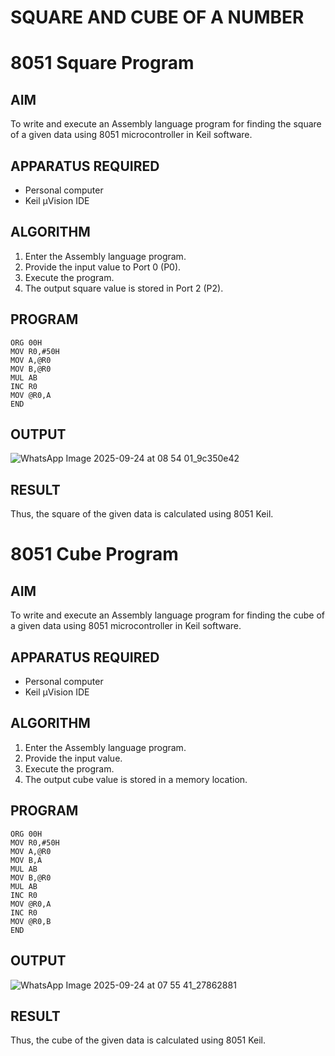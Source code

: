 # SQUARE AND CUBE OF A NUMBER
# 8051 Square  Program

## AIM
To write and execute an Assembly language program for finding the square of a given data using 8051 microcontroller in Keil software.

## APPARATUS REQUIRED
- Personal computer
- Keil μVision IDE

## ALGORITHM
1. Enter the Assembly language program.
2. Provide the input value to Port 0 (P0).
3. Execute the program.
4. The output square value is stored in Port 2 (P2).

## PROGRAM
```ASM
ORG 00H
MOV R0,#50H
MOV A,@R0
MOV B,@R0
MUL AB
INC R0
MOV @R0,A
END
```

## OUTPUT
![WhatsApp Image 2025-09-24 at 08 54 01_9c350e42](https://github.com/user-attachments/assets/9f671a98-1a63-46af-9a94-4221fab73adb)



## RESULT
Thus, the square of the given data is calculated using 8051 Keil.

# 8051 Cube  Program

## AIM
To write and execute an Assembly language program for finding the cube of a given data using 8051 microcontroller in Keil software.

## APPARATUS REQUIRED
- Personal computer
- Keil μVision IDE

## ALGORITHM
1. Enter the Assembly language program.
2. Provide the input value.
3. Execute the program.
4. The output cube value is stored in a memory location.

## PROGRAM
```ASM
ORG 00H
MOV R0,#50H
MOV A,@R0
MOV B,A
MUL AB
MOV B,@R0
MUL AB
INC R0
MOV @R0,A
INC R0
MOV @R0,B
END
```


## OUTPUT
![WhatsApp Image 2025-09-24 at 07 55 41_27862881](https://github.com/user-attachments/assets/887e900c-6b1a-4428-8006-b912b3333830)


## RESULT
Thus, the cube of the given data is calculated using 8051 Keil.
